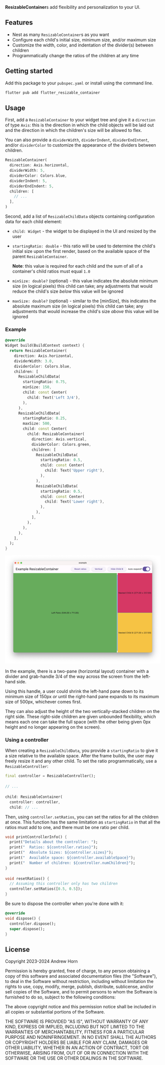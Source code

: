 **ResizableContainer**s add flexibility and personalization to your UI.

## Features

* Nest as many `ResizableContainer`s as you want
* Configure each child's initial size, minimum size, and/or maximum size
* Customize the width, color, and indentation of the divider(s) between children
* Programmatically change the ratios of the children at any time

## Getting started

Add this package to your `pubspec.yaml` or install using the command line.

```dart
flutter pub add flutter_resizable_container
```

## Usage

First, add a `ResizableContainer` to your widget tree and give it a `direction` of type `Axis`: this is the direction in which the child objects will be laid out and the direction in which the children's size will be allowed to flex.

You can also provide a `dividerWidth`, `dividerIndent`, `dividerEndIntent`, and/or `dividerColor` to customize the appearance of the dividers between children.

```dart
ResizableContainer(
  direction: Axis.horizontal,
  dividerWidth: 5,
  dividerColor: Colors.blue,
  dividerIndent: 5,
  dividerEndIndent: 5,
  children: [
    // ...
  ],
)
```

Second, add a list of `ResizableChildData` objects containing configuration data for each child element:

  * `child: Widget` - the widget to be displayed in the UI and resized by the user
  * `startingRatio: double` - this ratio will be used to determine the child's initial size upon the first render, based on the available space of the parent `ResizableContainer`. 
    
    **Note**: this value is required for each child and the sum of all of a container's child ratios must equal `1.0`

  * `minSize: double?` (optional) - this value indicates the absolute minimum size (in logical pixels) this child can take; any adjustments that would reduce the child's size _below_ this value will be ignored
  * `maxSize: double?` (optional) - similar to the [minSize], this indicates the absolute maximum size (in logical pixels) this child can take; any adjustments that would increase the child's size _above_ this value will be ignored

### Example

```dart
@override
Widget build(BuildContext context) {
  return ResizableContainer(
    direction: Axis.horizontal,
    dividerWidth: 3.0,
    dividerColor: Colors.blue,
    children: [
      ResizableChildData(
        startingRatio: 0.75,
        minSize: 150,
        child: const Center(
          child: Text('Left 3/4'),
        ),
      ),
      ResizableChildData(
        startingRatio: 0.25,
        maxSize: 500,
        child: const Center(
          child: ResizableContainer(
            direction: Axis.vertical,
            dividerColor: Colors.green,
            children: [
              ResizableChildData(
                startingRatio: 0.5,
                child: const Center(
                  child: Text('Upper right'),
                ),
              ),
              ResizableChildData(
                startingRatio: 0.5,
                child: const Center(
                  child: Text('Lower right'),
                ),
              ),
            ],
          ),
        ),
      ),
    ],
  );
}
```

![ResizableContainer example](doc/screenshot.png)

In the example, there is a two-pane (horizontal layout) container with a divider and grab-handle 3/4 of the way across the screen from the left-hand side.

Using this handle, a user could shrink the left-hand pane down to its minimum size of 150px _or_ until the right-hand pane expands to its maximum size of 500px, whichever comes first. 

They can also adjust the height of the two vertically-stacked children on the right side. These right-side children are given unbounded flexibility, which means each one can take the full space (with the other being given 0px height and no longer appearing on the screen).

### Using a controller

When creating a `ResizableChildData`, you provide a `startingRatio` to give it a size relative to the available space. After the frame builds, the user may freely resize it and any other child. To set the ratio programmatically, use a `ResizableController`: 

```dart
final controller = ResizableController();

// ...

child: ResizableContainer(
  controller: controller,
  child: // ...
```

Then, using `controller.setRatios`, you can set the ratios for all the children at once. This function has the same limitation as `startingRatio` in that all the ratios must add to one, and there must be one ratio per child. 

```dart
void printControllerInfo() {
  print("Details about the controller: ");
  print("  Ratios: ${controller.ratios}");
  print("  Absolute Sizes: ${controller.sizes}");
  print("  Available space: ${controller.availableSpace}");
  print("  Number of children: ${controller.numChildren}");
}

void resetRatios() {
  // Assuming this controller only has two children
  controller.setRatios([0.5, 0.5]);
}
```

Be sure to dispose the controller when you're done with it:

```dart
@override
void dispose() {
  controller.dispose();
  super.dispose();
}
```

## License

Copyright 2023-2024 Andrew Horn

Permission is hereby granted, free of charge, to any person obtaining a copy of this software and associated documentation files (the "Software"), to deal in the Software without restriction, including without limitation the rights to use, copy, modify, merge, publish, distribute, sublicense, and/or sell copies of the Software, and to permit persons to whom the Software is furnished to do so, subject to the following conditions:

The above copyright notice and this permission notice shall be included in all copies or substantial portions of the Software.

THE SOFTWARE IS PROVIDED "AS IS", WITHOUT WARRANTY OF ANY KIND, EXPRESS OR IMPLIED, INCLUDING BUT NOT LIMITED TO THE WARRANTIES OF MERCHANTABILITY, FITNESS FOR A PARTICULAR PURPOSE AND NONINFRINGEMENT. IN NO EVENT SHALL THE AUTHORS OR COPYRIGHT HOLDERS BE LIABLE FOR ANY CLAIM, DAMAGES OR OTHER LIABILITY, WHETHER IN AN ACTION OF CONTRACT, TORT OR OTHERWISE, ARISING FROM, OUT OF OR IN CONNECTION WITH THE SOFTWARE OR THE USE OR OTHER DEALINGS IN THE SOFTWARE.
